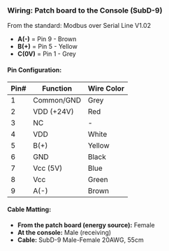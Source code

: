 ### Wiring: Patch board to the Console (SubD-9)

From the standard: Modbus over Serial Line V1.02

- **A(-)** = Pin 9 - Brown
- **B(+)** = Pin 5 - Yellow
- **C(0V)** = Pin 1 - Grey

#### Pin Configuration:

| Pin# | Function     | Wire Color |
|------|--------------|------------|
| 1    | Common/GND   | Grey       |
| 2    | VDD (+24V)   | Red        |
| 3    | NC           | -          |
| 4    | VDD          | White      |
| 5    | B(+)         | Yellow     |
| 6    | GND          | Black      |
| 7    | Vcc (5V)     | Blue       |
| 8    | Vcc          | Green      |
| 9    | A(-)         | Brown      |

#### Cable Matting:

- **From the patch board (energy source):** Female
- **At the console:** Male (receiving)
- **Cable:** SubD-9 Male-Female 20AWG, 55cm
